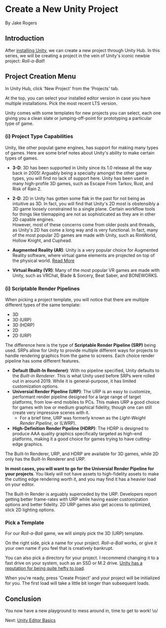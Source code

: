 # Create a New Unity Project
By Jake Rogers

## Introduction
After [installing Unity](./unity-first-step-install.md), we can create a new project through Unity Hub. In this series, we will be creating a project in the vein of Unity's iconic newbie project: *Roll-a-Ball*!

## Project Creation Menu
In Unity Hub, click 'New Project' from the 'Projects' tab.

At the top, you can select your installed editor version in case you have multiple installations. Pick the most recent LTS version.

Unity comes with some templates for new projects you can select, each one giving you a clean slate or jumping-off-point for prototyping a particular type of game.

### (ℹ) Project Type Capabilities
Unity, like other populat game engines, has support for making many types of games. Here are some brief notes about Unity's ability to make certain types of games.

* **3-D**: 3D has been supported in Unity since its 1.0 release all the way back in 2005! Arguably being a specialty amongst the other game types, you will find no lack of support here. Unity has been used in many high-profile 3D games, such as Escape From Tarkov, Rust, and Risk of Rain 2.

* **2-D**: 2D in Unity has gotten some flak in the past for not being as intuitive as 3D. In fact, you will find that Unity's 2D most is obstensibly a 3D game loosely constrained to a single plane. Certain workflow tools for things like tilemapping are not as sophisticated as they are in other 2D capable engines.  
However, most of these concerns come from older posts and threads, as Unity's 2D has come a long way and is very functional. In fact, many of the most popular 2D games are made with Unity, such as RimWorld, Hollow Knight, and Cuphead.

* **Augmented Reality (AR)**: Unity is a very popular choice for Augmented Reality software, where virtual game elements are projected on top of the physical world. [Read More](https://unity.com/unity/features/ar)

* **Virtual Reality (VR)**: Many of the most popular VR games are made with Unity, such as VRChat, Blade & Sorcery, Beat Saber, and BONEWORKS.

### (ℹ) Scriptable Render Pipelines
When picking a project template, you will notice that there are multiple different types of the same template:

* 3D
* 3D (URP)
* 3D (HDRP)
* 2D
* 2D (URP)

The difference here is the type of **Scriptable Render Pipeline (SRP)** being used. SRPs allow for Unity to provide multiple different ways for projects to handle rendering graphics from the game to screens. Each choice render pipeline has some different features.

* **Default (Built-In Renderer)**: With no pipeline specified, Unity defaults to the *Built-in Renderer*. This is what Unity used before SRPs were rolled out in around 2019. While it is general-purpose, it has limited customization options.
* **Universial Render Pipeline (URP)**: The URP is an easy to customize, performant render pipeline designed for a large range of target platforms, from low-end mobiles to PCs. This makes URP a good choice for games with low or medium graphical fidelity, though one can still create very impressive scenes with it.
    * For a brief time, URP was formerly known as the *Light-Weight Render Pipeline*, or (LWRP).
* **High-Definition Render Pipeline (HDRP)**: The HDRP is designed to produce AAA quality graphics specifically targeted as high-end platforms, making it a good choice for games trying to have cutting-edge graphics.

The Built-In Renderer, URP, and HDRP are available for 3D games, while 2D only has the Built-In Renderer and URP.  

**In most cases, you will want to go for the Universial Render Pipeline for your projects**. You likely will not have assets to high-fidelity assets to make the cutting edge rendering worth it, and you may find it has a heavier load on your editor.

The Built-In Render is arguably superceded by the URP. Developers report getting better frame-rates with URP while having easier customization options and better fidelity. 2D URP games also get access to optimized, slick 2D lighting options.

### Pick a Template
For our *Roll-a-Ball* game, we will simply pick the 3D (URP) template.

On the right side, pick a name for your project. *Roll-a-Ball* works, or give it your own name if you feel that is creatively bankrupt.

You can also pick a directory for your project. I recommend changing it to a fast drive on your system, such as an SSD or M.2 drive. [Unity has a reputation for being quite hefty to load](https://i.redd.it/sqa3vpmcv4t61.jpg).

When you're ready, press 'Create Project' and your project will be initialized for you. The first load will take a little bit longer than subsequent loads.

## Conclusion
You now have a new playground to mess around in, time to get to work! \o/

Next: [Unity Editor Basics]()
